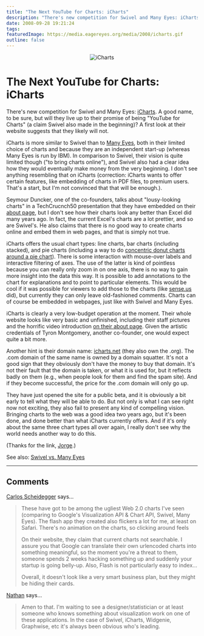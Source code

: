 ```yaml
---
title: "The Next YouTube for Charts: iCharts"
description: "There's new competition for Swivel and Many Eyes: iCharts. A good name, to be sure, but will they live up to their promise of being \"YouTube for Charts\" (a claim Swivel also made in the beginning)? A first look at their website suggests that they likely will not."
date: 2008-09-28 19:21:24
tags: 
featuredImage: https://media.eagereyes.org/media/2008/icharts.gif
outline: false
---
```


<p align="center"><img src="https://media.eagereyes.org/media/2008/icharts.gif" alt="iCharts" /></p>

# The Next YouTube for Charts: iCharts

There's new competition for Swivel and Many Eyes: <a href="http://www.icharts.net/">iCharts</a>. A good name, to be sure, but will they live up to their promise of being "YouTube for Charts" (a claim Swivel also made in the beginning)? A first look at their website suggests that they likely will not.

iCharts is more similar to Swivel than to <a href="http://many-eyes.com/">Many Eyes</a>, both in their limited choice of charts and because they are an independent start-up (whereas Many Eyes is run by IBM). In comparison to Swivel, their vision is quite limited though ("to bring charts online"), and Swivel also had a clear idea how they would eventually make money from the very beginning. I don't see anything resembling that on iCharts (correction: iCharts wants to offer certain features, like embedding of charts in PDF files, to premium users. That's a start, but I'm not convinced that that will be enough.).

Seymour Duncker, one of the co-founders, talks about "lousy-looking charts" in a TechCrucnch50 presentation that they have embedded on their <a href="http://about.icharts.net/about.php">about page</a>, but I don't see how their charts look any better than Excel did many years ago. In fact, the current Excel's charts are a lot prettier, and so are Swivel's. He also claims that there is no good way to create charts online and embed them in web pages, and that is simply not true.

iCharts offers the usual chart types: line charts, bar charts (including stacked), and pie charts (including a way to do <a href="http://www.icharts.net/portal/app?service=external&amp;page=Chartdetail&amp;sp=1830">concentric donut charts around a pie chart</a>). There is some interaction with mouse-over labels and interactive filtering of axes. The use of the latter is kind of pointless because you can really only zoom in on one axis, there is no way to gain more insight into the data this way. It is possible to add annotations to the chart for explanations and to point to particular elements. This would be cool if it was possible for viewers to add those to the charts (like <a href="http://vis.berkeley.edu/papers/sense.us/">sense.us</a> did), but currently they can only leave old-fashioned comments. Charts can of course be embedded in webpages, just like with Swivel and Many Eyes.

iCharts is clearly a very low-budget operation at the moment. Their whole website looks like very basic and unfinished, including their staff pictures and the horrific video introduction <a href="http://about.icharts.net/about.php">on their about page</a>. Given the artistic credentials of Tyron Montgomery, another co-founder, one would expect quite a bit more.

Another hint is their domain name: <a href="http://www.icharts.net/">icharts.net</a> (they also own the .org). The .com domain of the same name is owned by a domain squatter. It's not a good sign that they obviously don't have the money to buy that domain. It's not their fault that the domain is taken, or what it is used for, but it reflects badly on them (e.g., when people look for them and find the spam site). And if they become successful, the price for the .com domain will only go up.

They have just opened the site for a public beta, and it is obviously a bit early to tell what they will be able to do. But not only is what I can see right now not exciting, they also fail to present any kind of compelling vision. Bringing charts to the web was a good idea two years ago, but it's been done, and done better than what iCharts currently offers. And if it's only about the same three chart types all over again, I really don't see why the world needs another way to do this.

(Thanks for the link, <a href="http://charts.jorgecamoes.com/charts-information-visualization-review-september-28/">Jorge</a>.)

See also: <a href="/VisCrit/Swivel-vs-Many-Eyes.html">Swivel vs. Many Eyes</a>


<PostedBy />


<aside class="comments">

---
## Comments

<a href="http://carlosscheidegger.wordpress.com" rel="nofollow noopener" target="_blank">Carlos Scheidegger</a> says…
>	These have got to be among the ugliest Web 2.0 charts I've seen (comparing to Google's Visualization API & Chart API, Swivel, Many Eyes). The flash app they created also flickers a lot for me, at least on Safari. There's no animation on the charts, so clicking around feels
>	
>	On their website, they claim that current charts not searchable. I assure you that Google can translate their own urlencoded charts into something meaningful, so the moment you're a threat to them, someone spends 2 weeks hacking something up and suddenly your startup is going belly-up. Also, Flash is not particularly easy to index...
>	
>	Overall, it doesn't look like a very smart business plan, but they might be hiding their cards.
>	

<a href="http://flowingdata.com" rel="nofollow noopener" target="_blank">Nathan</a> says…
>	Amen to that. I'm waiting to see a designer/statistician or at least someone who knows something about visualization work on one of these applications. In the case of Swivel, iCharts, Widgenie, Graphwise, etc it's always been obvious who's leading.

</aside>

